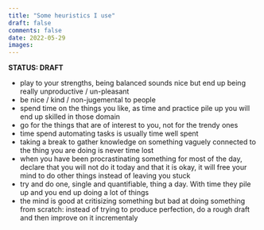 ```yaml
---
title: "Some heuristics I use"
draft: false
comments: false
date: 2022-05-29
images:
---
```


**STATUS: DRAFT**

- play to your strengths, being balanced sounds nice but end up being really unproductive / un-pleasant
- be nice / kind / non-jugemental to people
- spend time on the things you like, as time and practice pile up you will end up skilled in those domain
- go for the things that are of interest to you, not for the trendy ones
- time spend automating tasks is usually time well spent
- taking a break to gather knowledge on something vaguely connected to the thing you are doing is never time lost
- when you have been procrastinating something for most of the day, declare that you will not do it today and that it is okay, it will free your mind to do other things instead of leaving you stuck
- try and do one, single and quantifiable, thing a day. With time they pile up and you end up doing a lot of things
- the mind is good at critisizing something but bad at doing something from scratch: instead of trying to produce perfection, do a rough draft and then improve on it incrementaly
